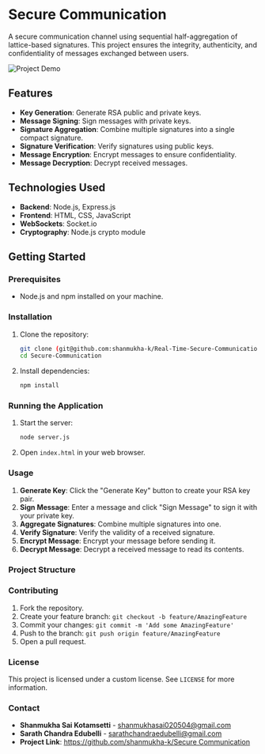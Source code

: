 # Secure Communication

A secure communication channel using sequential half-aggregation of lattice-based signatures. This project ensures the integrity, authenticity, and confidentiality of messages exchanged between users.


![Project Demo](https://github.com/shanmukha-k/Real-Time-Secure-Communication-using-Sequential-Half-Aggregation-of-Lattice-Based-Signatures/blob/main/nora-10-fps.gif)


## Features

- **Key Generation**: Generate RSA public and private keys.
- **Message Signing**: Sign messages with private keys.
- **Signature Aggregation**: Combine multiple signatures into a single compact signature.
- **Signature Verification**: Verify signatures using public keys.
- **Message Encryption**: Encrypt messages to ensure confidentiality.
- **Message Decryption**: Decrypt received messages.

## Technologies Used

- **Backend**: Node.js, Express.js
- **Frontend**: HTML, CSS, JavaScript
- **WebSockets**: Socket.io
- **Cryptography**: Node.js crypto module

## Getting Started

### Prerequisites

- Node.js and npm installed on your machine.

### Installation

1. Clone the repository:
    ```sh
    git clone (git@github.com:shanmukha-k/Real-Time-Secure-Communication-using-Sequential-Half-Aggregation-of-Lattice-Based-Signatures.git)
    cd Secure-Communication
    ```

2. Install dependencies:
    ```sh
    npm install
    ```

### Running the Application

1. Start the server:
    ```sh
    node server.js
    ```

2. Open `index.html` in your web browser.

### Usage

1. **Generate Key**: Click the "Generate Key" button to create your RSA key pair.
2. **Sign Message**: Enter a message and click "Sign Message" to sign it with your private key.
3. **Aggregate Signatures**: Combine multiple signatures into one.
4. **Verify Signature**: Verify the validity of a received signature.
5. **Encrypt Message**: Encrypt your message before sending it.
6. **Decrypt Message**: Decrypt a received message to read its contents.

### Project Structure


### Contributing

1. Fork the repository.
2. Create your feature branch: `git checkout -b feature/AmazingFeature`
3. Commit your changes: `git commit -m 'Add some AmazingFeature'`
4. Push to the branch: `git push origin feature/AmazingFeature`
5. Open a pull request.

### License

This project is licensed under a custom license. See `LICENSE` for more information.


### Contact

- **Shanmukha Sai Kotamsetti** - [shanmukhasai020504@gmail.com](mailto:shanmukhasai020504@gmail.com)
- **Sarath Chandra Edubelli** - [sarathchandraedubelli@gmail.com](mailto:sarathchandraedubelli@gmail.com)
- **Project Link**: [https://github.com/shanmukha-k/Secure Communication](https://github.com/shanmukha-k/Real-Time-Secure-Communication-using-Sequential-Half-Aggregation-of-Lattice-Based-Signatures)



